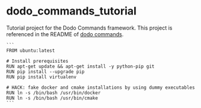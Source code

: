 # dodo_commands_tutorial

Tutorial project for the Dodo Commands framework. This project is referenced in the README of [dodo commands](https://github.com/mnieber/dodo_commands).

    ```
    FROM ubuntu:latest

    # Install prerequisites
    RUN apt-get update && apt-get install -y python-pip git
    RUN pip install --upgrade pip
    RUN pip install virtualenv

    # HACK: fake docker and cmake installations by using dummy executables
    RUN ln -s /bin/bash /usr/bin/docker
    RUN ln -s /bin/bash /usr/bin/cmake
    ```
